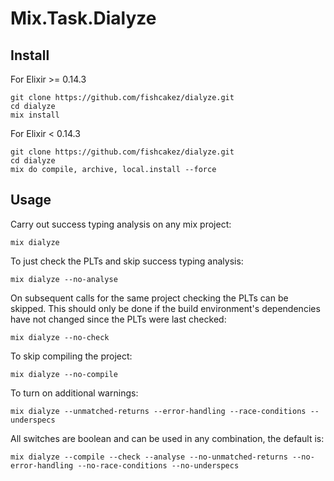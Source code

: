 Mix.Task.Dialyze
================

Install
-------

For Elixir >= 0.14.3
```
git clone https://github.com/fishcakez/dialyze.git
cd dialyze
mix install
```
For Elixir < 0.14.3
```
git clone https://github.com/fishcakez/dialyze.git
cd dialyze
mix do compile, archive, local.install --force
```

Usage
-----
Carry out success typing analysis on any mix project:
```
mix dialyze
```
To just check the PLTs and skip success typing analysis:
```
mix dialyze --no-analyse
```
On subsequent calls for the same project checking the PLTs can be
skipped. This should only be done if the build environment's
dependencies have not changed since the PLTs were last checked:
```
mix dialyze --no-check
```
To skip compiling the project:
```
mix dialyze --no-compile
```
To turn on additional warnings:
```
mix dialyze --unmatched-returns --error-handling --race-conditions --underspecs
```
All switches are boolean and can be used in any combination, the default
is:
```
mix dialyze --compile --check --analyse --no-unmatched-returns --no-error-handling --no-race-conditions --no-underspecs
```
